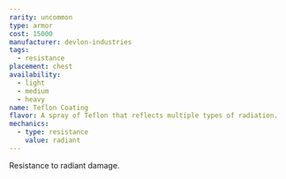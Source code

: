 ```yaml
---
rarity: uncommon
type: armor
cost: 15000
manufacturer: devlon-industries
tags:
  - resistance
placement: chest
availability:
  - light
  - medium
  - heavy
name: Teflon Coating
flavor: A spray of Teflon that reflects multiple types of radiation.
mechanics:
  - type: resistance
    value: radiant
---
```

Resistance to radiant damage.
